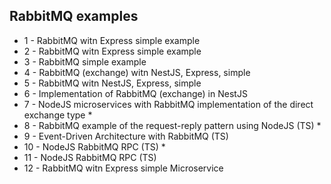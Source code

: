 ## RabbitMQ examples

- 1 - RabbitMQ witn Express simple example
- 2 - RabbitMQ witn Express simple example
- 3 - RabbitMQ simple example
- 4 - RabbitMQ (exchange) witn NestJS, Express, simple
- 5 - RabbitMQ witn NestJS, Express, simple
- 6 - Implementation of RabbitMQ (exchange) in NestJS
- 7 - NodeJS microservices with RabbitMQ implementation of the direct exchange type \*
- 8 - RabbitMQ example of the request-reply pattern using NodeJS (TS) \*
- 9 - Event-Driven Architecture with RabbitMQ (TS)
- 10 - NodeJS RabbitMQ RPC (TS) \*
- 11 - NodeJS RabbitMQ RPC (TS)
- 12 - RabbitMQ witn Express simple Microservice
